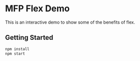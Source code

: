 # MFP Flex Demo
This is an interactive demo to show some of the benefits of flex.

## Getting Started
```sh
npm install
npm start
```
